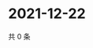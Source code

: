 # 2021-12-22

共 0 条

<!-- BEGIN WEIBO -->
<!-- 最后更新时间 Wed Dec 22 2021 20:14:38 GMT+0800 (China Standard Time) -->

<!-- END WEIBO -->
